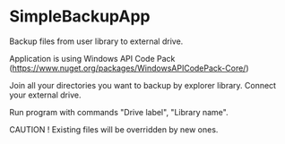 # SimpleBackupApp
Backup files from user library to external drive.

Application is using Windows API Code Pack (https://www.nuget.org/packages/WindowsAPICodePack-Core/)

Join all your directories you want to backup by explorer library.
Connect your external drive.

Run program with commands "Drive label", "Library name".

CAUTION ! Existing files will be overridden by new ones.
